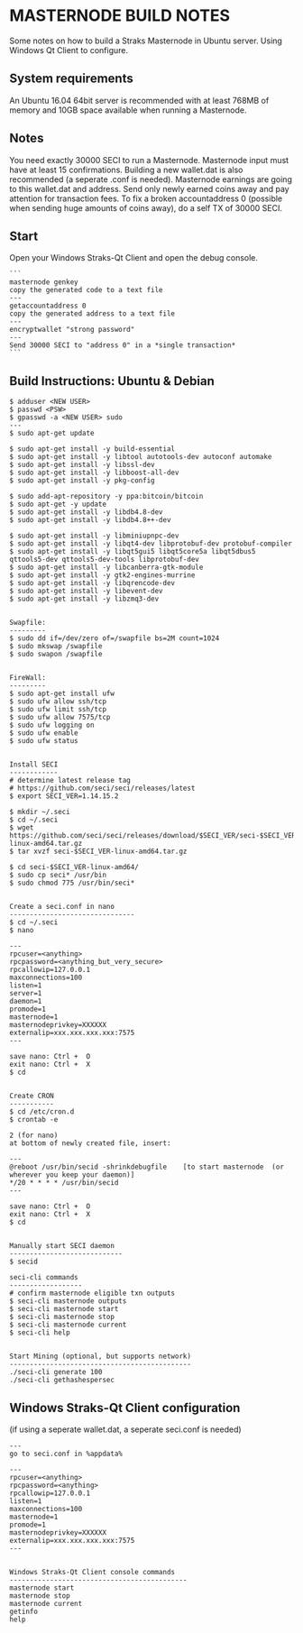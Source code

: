 MASTERNODE BUILD NOTES 
======================
Some notes on how to build a Straks Masternode in Ubuntu server. Using Windows Qt Client to configure.


System requirements
--------------------
An Ubuntu 16.04 64bit server is recommended with at least 768MB 
of memory and 10GB space available when running a Masternode.


Notes
-----
You need exactly 30000 SECI to run a Masternode. Masternode input must have at least 15 confirmations.
Building a new wallet.dat is also recommended (a seperate .conf is needed). Masternode earnings are
going to this wallet.dat and address. Send only newly earned coins away and pay attention for transaction fees.
To fix a broken accountaddress 0 (possible when sending huge amounts of coins away), do a self TX of 30000 SECI.


Start
-----
Open your Windows Straks-Qt Client and open the debug console.

    ```
	masternode genkey
	copy the generated code to a text file
	---
	getaccountaddress 0
	copy the generated address to a text file
	---
	encryptwallet "strong password"
    ---
	Send 30000 SECI to "address 0" in a *single transaction*
    ```
	

Build Instructions: Ubuntu & Debian
-----------------------------------

	$ adduser <NEW USER>
	$ passwd <PSW>
	$ gpasswd -a <NEW USER> sudo
	---
    $ sudo apt-get update

    $ sudo apt-get install -y build-essential
    $ sudo apt-get install -y libtool autotools-dev autoconf automake
    $ sudo apt-get install -y libssl-dev
    $ sudo apt-get install -y libboost-all-dev
    $ sudo apt-get install -y pkg-config 

    $ sudo add-apt-repository -y ppa:bitcoin/bitcoin
    $ sudo apt-get -y update
    $ sudo apt-get install -y libdb4.8-dev
    $ sudo apt-get install -y libdb4.8++-dev

    $ sudo apt-get install -y libminiupnpc-dev
    $ sudo apt-get install -y libqt4-dev libprotobuf-dev protobuf-compiler
    $ sudo apt-get install -y libqt5gui5 libqt5core5a libqt5dbus5 qttools5-dev qttools5-dev-tools libprotobuf-dev
    $ sudo apt-get install -y libcanberra-gtk-module
    $ sudo apt-get install -y gtk2-engines-murrine
    $ sudo apt-get install -y libqrencode-dev
    $ sudo apt-get install -y libevent-dev
    $ sudo apt-get install -y libzmq3-dev


	Swapfile:
	---------
	$ sudo dd if=/dev/zero of=/swapfile bs=2M count=1024
	$ sudo mkswap /swapfile
	$ sudo swapon /swapfile

	
	FireWall:
	---------
	$ sudo apt-get install ufw
	$ sudo ufw allow ssh/tcp
	$ sudo ufw limit ssh/tcp
	$ sudo ufw allow 7575/tcp
	$ sudo ufw logging on
	$ sudo ufw enable
	$ sudo ufw status


	Install SECI
	------------
    # determine latest release tag
    # https://github.com/seci/seci/releases/latest
    $ export SECI_VER=1.14.15.2

	$ mkdir ~/.seci
	$ cd ~/.seci
    $ wget https://github.com/seci/seci/releases/download/$SECI_VER/seci-$SECI_VER-linux-amd64.tar.gz
	$ tar xvzf seci-$SECI_VER-linux-amd64.tar.gz
	
    $ cd seci-$SECI_VER-linux-amd64/
	$ sudo cp seci* /usr/bin
	$ sudo chmod 775 /usr/bin/seci*

	
	Create a seci.conf in nano
	-------------------------------
	$ cd ~/.seci
	$ nano

	---
	rpcuser=<anything>
	rpcpassword=<anything_but_very_secure>
	rpcallowip=127.0.0.1
	maxconnections=100
	listen=1
	server=1
	daemon=1
    promode=1
	masternode=1
	masternodeprivkey=XXXXXX
	externalip=xxx.xxx.xxx.xxx:7575
	---

	save nano: Ctrl +  O
	exit nano: Ctrl +  X
	$ cd


	Create CRON
	-----------
	$ cd /etc/cron.d
	$ crontab -e

	2 (for nano)
	at bottom of newly created file, insert:

	---
	@reboot /usr/bin/secid -shrinkdebugfile    [to start masternode  (or wherever you keep your daemon)]
	*/20 * * * * /usr/bin/secid
	---

	save nano: Ctrl +  O
	exit nano: Ctrl +  X
	$ cd
	
	
	Manually start SECI daemon 
	----------------------------
	$ secid	
	
	seci-cli commands
	------------------
    # confirm masternode eligible txn outputs
    $ seci-cli masternode outputs
	$ seci-cli masternode start 
	$ seci-cli masternode stop
    $ seci-cli masternode current
	$ seci-cli help
	
	
	Start Mining (optional, but supports network)
	---------------------------------------------
	./seci-cli generate 100
	./seci-cli gethashespersec
	

Windows Straks-Qt Client configuration 
-----------------------------------------
(if using a seperate wallet.dat, a seperate seci.conf is needed)

	---
	go to seci.conf in %appdata%
	
	---
	rpcuser=<anything>
	rpcpassword=<anything>
	rpcallowip=127.0.0.1
	listen=1
	maxconnections=100
	masternode=1
    promode=1
	masternodeprivkey=XXXXXX
	externalip=xxx.xxx.xxx.xxx:7575
	---

	
	Windows Straks-Qt Client console commands
	--------------------------------------------
	masternode start 
	masternode stop
    masternode current
	getinfo
	help
